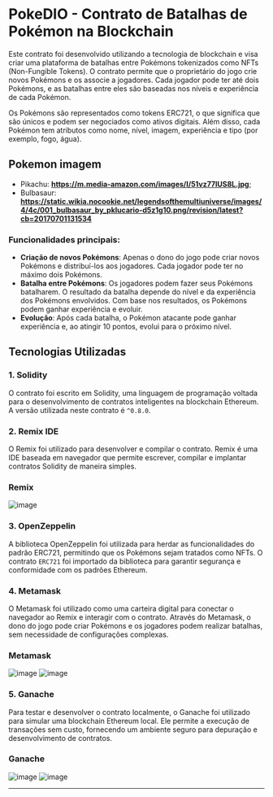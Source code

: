 # PokeDIO - Contrato de Batalhas de Pokémon na Blockchain


Este contrato foi desenvolvido utilizando a tecnologia de blockchain e visa criar uma plataforma de batalhas entre Pokémons tokenizados como NFTs (Non-Fungible Tokens). O contrato permite que o proprietário do jogo crie novos Pokémons e os associe a jogadores. Cada jogador pode ter até dois Pokémons, e as batalhas entre eles são baseadas nos níveis e experiência de cada Pokémon.

Os Pokémons são representados como tokens ERC721, o que significa que são únicos e podem ser negociados como ativos digitais. Além disso, cada Pokémon tem atributos como nome, nível, imagem, experiência e tipo (por exemplo, fogo, água).



## Pokemon imagem

- Pikachu: **https://m.media-amazon.com/images/I/51vz77lUS8L.jpg**;
- Bulbasaur: **https://static.wikia.nocookie.net/legendsofthemultiuniverse/images/4/4c/001_bulbasaur_by_pklucario-d5z1g10.png/revision/latest?cb=20170701131534**

### Funcionalidades principais:
- **Criação de novos Pokémons**: Apenas o dono do jogo pode criar novos Pokémons e distribuí-los aos jogadores. Cada jogador pode ter no máximo dois Pokémons.
- **Batalha entre Pokémons**: Os jogadores podem fazer seus Pokémons batalharem. O resultado da batalha depende do nível e da experiência dos Pokémons envolvidos. Com base nos resultados, os Pokémons podem ganhar experiência e evoluir.
- **Evolução**: Após cada batalha, o Pokémon atacante pode ganhar experiência e, ao atingir 10 pontos, evolui para o próximo nível.

## Tecnologias Utilizadas

### 1. **Solidity**
O contrato foi escrito em Solidity, uma linguagem de programação voltada para o desenvolvimento de contratos inteligentes na blockchain Ethereum. A versão utilizada neste contrato é `^0.8.0`.

### 2. **Remix IDE**
O Remix foi utilizado para desenvolver e compilar o contrato. Remix é uma IDE baseada em navegador que permite escrever, compilar e implantar contratos Solidity de maneira simples.

### Remix
![image](https://github.com/user-attachments/assets/dd3f57a1-43a6-463d-9451-c1ec3aee16fc)

### 3. **OpenZeppelin**
A biblioteca OpenZeppelin foi utilizada para herdar as funcionalidades do padrão ERC721, permitindo que os Pokémons sejam tratados como NFTs. O contrato `ERC721` foi importado da biblioteca para garantir segurança e conformidade com os padrões Ethereum.

### 4. **Metamask**
O Metamask foi utilizado como uma carteira digital para conectar o navegador ao Remix e interagir com o contrato. Através do Metamask, o dono do jogo pode criar Pokémons e os jogadores podem realizar batalhas, sem necessidade de configurações complexas.

### Metamask
![image](https://github.com/user-attachments/assets/f782a2bd-5993-4b4b-9059-534dcc551d03) ![image](https://github.com/user-attachments/assets/723dc152-566a-4b60-8a47-876d869b3c66)

### 5. **Ganache**
Para testar e desenvolver o contrato localmente, o Ganache foi utilizado para simular uma blockchain Ethereum local. Ele permite a execução de transações sem custo, fornecendo um ambiente seguro para depuração e desenvolvimento de contratos.

### Ganache
![image](https://github.com/user-attachments/assets/3dee9231-1684-4d2f-9e5f-3e26286c283c) ![image](https://github.com/user-attachments/assets/d23bceda-cad9-467e-8174-bf686308607a)



---
